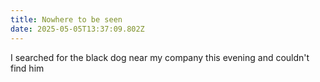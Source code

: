 ```yaml
---
title: Nowhere to be seen
date: 2025-05-05T13:37:09.802Z
---
```


I searched for the black dog near my company this evening and couldn't find him

